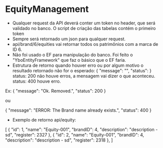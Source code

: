 # EquityManagement

- Qualquer request da API deverá conter um token no header, que será validado no banco. O script de criação das tabelas contém o primeiro token
- Sempre será retornado um json para qualquer request.
- api/brand/6/equities vai retornar todos os patrimônios com a marca de ID 6.
- Não foi usado o EF para manipulação do banco. Foi feito o "YboEntityFramework" que faz o básico que o EF faria.
- Estrutura de retorno quando houver erro ou por algum motivo o resultado retornado não for o esperado:
{
    "message": "",
    "status": 
}
status: 200 não houve erros, a mensagem vai dizer o que aconteceu.
status: 400 houve erro.

Ex:
{
    "message": "Ok. Removed.",
    "status": 200
}

ou 

{
    "message": "ERROR: The Brand name already exists.",
    "status": 400
}



- Exemplo de retorno api/equity:

[
    {
        "id": 1,
        "name": "Equity-001",
        "brandID": 4,
        "description": "description - sd",
        "register": 2327
    },
    {
        "id": 2,
        "name": "Equity-001",
        "brandID": 4,
        "description": "description - sd",
        "register": 2318
    },
]

